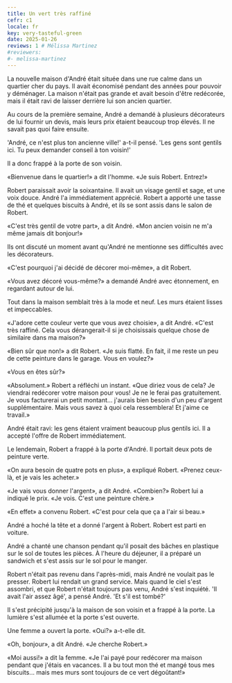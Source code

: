 ```yaml
---
title: Un vert très raffiné
cefr: c1
locale: fr
key: very-tasteful-green
date: 2025-01-26
reviews: 1 # Mélissa Martinez
#reviewers:
#- melissa-martinez
---
```


La nouvelle maison d'André était située dans une rue calme dans un quartier cher du pays. Il avait économisé pendant des années pour pouvoir y déménager. La maison n'était pas grande et avait besoin d'être redécorée, mais il était ravi de laisser derrière lui son ancien quartier.

Au cours de la première semaine, André a demandé à plusieurs décorateurs de lui fournir un devis, mais leurs prix étaient beaucoup trop élevés. Il ne savait pas quoi faire ensuite.

'André, ce n'est plus ton ancienne ville!' a-t-il pensé. 'Les gens sont gentils ici. Tu peux demander conseil à ton voisin!'

Il a donc frappé à la porte de son voisin.

«Bienvenue dans le quartier!» a dit l'homme. «Je suis Robert. Entrez!»

Robert paraissait avoir la soixantaine. Il avait un visage gentil et sage, et une voix douce. André l'a immédiatement apprécié. Robert a apporté une tasse de thé et quelques biscuits à André, et ils se sont assis dans le salon de Robert.

«C'est très gentil de votre part», a dit André. «Mon ancien voisin ne m'a même jamais dit bonjour!»

Ils ont discuté un moment avant qu'André ne mentionne ses difficultés avec les décorateurs.

«C'est pourquoi j'ai décidé de décorer moi-même», a dit Robert.

«Vous avez décoré vous-même?» a demandé André avec étonnement, en regardant autour de lui.

Tout dans la maison semblait très à la mode et neuf. Les murs étaient lisses et impeccables.

«J'adore cette couleur verte que vous avez choisie», a dit André. «C'est très raffiné. Cela vous dérangerait-il si je choisissais quelque chose de similaire dans ma maison?»

«Bien sûr que non!» a dit Robert. «Je suis flatté. En fait, il me reste un peu de cette peinture dans le garage. Vous en voulez?»

«Vous en êtes sûr?»

«Absolument.» Robert a réfléchi un instant. «Que diriez vous de cela? Je viendrai redécorer votre maison pour vous! Je ne le ferai pas gratuitement. Je vous facturerai un petit montant... j'aurais bien besoin d'un peu d'argent supplémentaire. Mais vous savez à quoi cela ressemblera! Et j'aime ce travail.»

André était ravi: les gens étaient vraiment beaucoup plus gentils ici. Il a accepté l'offre de Robert immédiatement.

Le lendemain, Robert a frappé à la porte d'André. Il portait deux pots de peinture verte.

«On aura besoin de quatre pots en plus», a expliqué Robert. «Prenez ceux-là, et je vais les acheter.»

«Je vais vous donner l'argent», a dit André. «Combien?» Robert lui a indiqué le prix. «Je vois. C'est une peinture chère.»

«En effet» a convenu Robert. «C'est pour cela que ça a l'air si beau.»

André a hoché la tête et a donné l'argent à Robert. Robert est parti en voiture.

André a chanté une chanson pendant qu'il posait des bâches en plastique sur le sol de toutes les pièces. À l'heure du déjeuner, il a préparé un sandwich et s'est assis sur le sol pour le manger.

Robert n'était pas revenu dans l'après-midi, mais André ne voulait pas le presser. Robert lui rendait un grand service. Mais quand le ciel s'est assombri, et que Robert n'était toujours pas venu, André s'est inquiété. 'Il avait l'air assez âgé', a pensé André. 'Et s'il est tombé?'

Il s'est précipité jusqu'à la maison de son voisin et a frappé à la porte. La lumière s'est allumée et la porte s'est ouverte.

Une femme a ouvert la porte. «Oui?» a-t-elle dit.

«Oh, bonjour», a dit André. «Je cherche Robert.»

«Moi aussi!» a dit la femme. «Je l'ai payé pour redécorer ma maison pendant que j'étais en vacances. Il a bu tout mon thé et mangé tous mes biscuits... mais mes murs sont toujours de ce vert dégoûtant!»